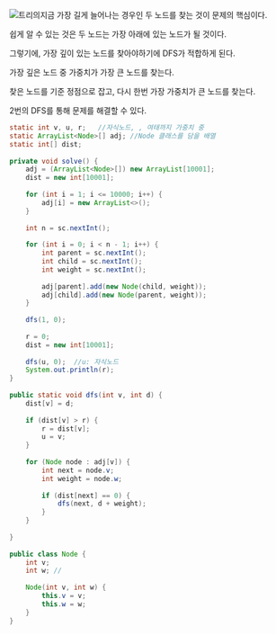 ![트리의지금](https://user-images.githubusercontent.com/58028527/81634375-d11bb980-9449-11ea-8f1b-6b846d3e7fd3.png)
가장 길게 늘어나는 경우인 두 노드를 찾는 것이 문제의 핵심이다.   

쉽게 알 수 있는 것은 두 노드는 가장 아래에 있는 노드가 될 것이다.   

그렇기에, 가장 깊이 있는 노드를 찾아야하기에 DFS가 적합하게 된다.   



가장 깊은 노드 중 가중치가 가장 큰 노드를 찾는다.   

찾은 노드를 기준 정점으로 잡고, 다시 한번 가장 가중치가 큰 노드를 찾는다.   



2번의 DFS를 통해 문제를 해결할 수 있다.   


```java
static int v, u, r;   //자식노드, , 여태까지 가중치 중 
static ArrayList<Node>[] adj; //Node 클래스를 담을 배열
static int[] dist;
 
private void solve() {
    adj = (ArrayList<Node>[]) new ArrayList[10001];
    dist = new int[10001];
 
    for (int i = 1; i <= 10000; i++) {
        adj[i] = new ArrayList<>();
    }
 
    int n = sc.nextInt();
 
    for (int i = 0; i < n - 1; i++) {
        int parent = sc.nextInt();
        int child = sc.nextInt();
        int weight = sc.nextInt();
 
        adj[parent].add(new Node(child, weight));
        adj[child].add(new Node(parent, weight));
    }
 
    dfs(1, 0);
 
    r = 0;
    dist = new int[10001];
 
    dfs(u, 0);  //u: 자식노드
    System.out.println(r);
}
 
public static void dfs(int v, int d) {
    dist[v] = d;
 
    if (dist[v] > r) {
        r = dist[v];
        u = v;
    }
 
    for (Node node : adj[v]) {
        int next = node.v;
        int weight = node.w;
 
        if (dist[next] == 0) {
            dfs(next, d + weight);
        }
    }
 
}
 
public class Node {
    int v;
    int w; //
 
    Node(int v, int w) {
        this.v = v;
        this.w = w;
    }
}

```

